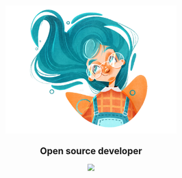 <p align="center">
 <img width="400" height="300" src="./banner.png" align="center" alt="icon" />
 <h2 align="center">Open source developer</h2>
</p>
  <p align="center">
    <a href="https://nataliasern.github.io/nataliasern">
      <img src="https://img.shields.io/badge/Visit-Portfolio-violet" />
    </a>
  </p>